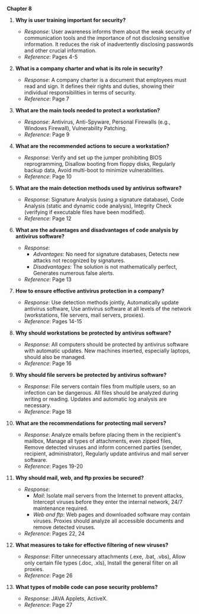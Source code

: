 **Chapter 8**

1. **Why is user training important for security?**
   - *Response*: User awareness informs them about the weak security of communication tools and the importance of not disclosing sensitive information. It reduces the risk of inadvertently disclosing passwords and other crucial information.
   - *Reference*: Pages 4-5

2. **What is a company charter and what is its role in security?**
   - *Response*: A company charter is a document that employees must read and sign. It defines their rights and duties, showing their individual responsibilities in terms of security.
   - *Reference*: Page 7

3. **What are the main tools needed to protect a workstation?**
   - *Response*: Antivirus, Anti-Spyware, Personal Firewalls (e.g., Windows Firewall), Vulnerability Patching.
   - *Reference*: Page 9

4. **What are the recommended actions to secure a workstation?**
   - *Response*: Verify and set up the jumper prohibiting BIOS reprogramming, Disallow booting from floppy disks, Regularly backup data, Avoid multi-boot to minimize vulnerabilities.
   - *Reference*: Page 10

5. **What are the main detection methods used by antivirus software?**
   - *Response*: Signature Analysis (using a signature database), Code Analysis (static and dynamic code analysis), Integrity Check (verifying if executable files have been modified).
   - *Reference*: Page 12

6. **What are the advantages and disadvantages of code analysis by antivirus software?**
   - *Response*: 
     - *Advantages*: No need for signature databases, Detects new attacks not recognized by signatures.
     - *Disadvantages*: The solution is not mathematically perfect, Generates numerous false alerts.
   - *Reference*: Page 13

7. **How to ensure effective antivirus protection in a company?**
   - *Response*: Use detection methods jointly, Automatically update antivirus software, Use antivirus software at all levels of the network (workstations, file servers, mail servers, proxies).
   - *Reference*: Pages 14-15

8. **Why should workstations be protected by antivirus software?**
   - *Response*: All computers should be protected by antivirus software with automatic updates. New machines inserted, especially laptops, should also be managed.
   - *Reference*: Page 16

9. **Why should file servers be protected by antivirus software?**
   - *Response*: File servers contain files from multiple users, so an infection can be dangerous. All files should be analyzed during writing or reading. Updates and automatic log analysis are necessary.
   - *Reference*: Page 18

10. **What are the recommendations for protecting mail servers?**
    - *Response*: Analyze emails before placing them in the recipient's mailbox, Manage all types of attachments, even zipped files, Remove detected viruses and inform concerned parties (sender, recipient, administrator), Regularly update antivirus and mail server software.
    - *Reference*: Pages 19-20

11. **Why should mail, web, and ftp proxies be secured?**
    - *Response*: 
      - *Mail*: Isolate mail servers from the Internet to prevent attacks, Intercept viruses before they enter the internal network, 24/7 maintenance required.
      - *Web and ftp*: Web pages and downloaded software may contain viruses. Proxies should analyze all accessible documents and remove detected viruses.
    - *Reference*: Pages 22, 24

12. **What measures to take for effective filtering of new viruses?**
    - *Response*: Filter unnecessary attachments (.exe, .bat, .vbs), Allow only certain file types (.doc, .xls), Install the general filter on all proxies.
    - *Reference*: Page 26

13. **What types of mobile code can pose security problems?**
    - *Response*: JAVA Applets, ActiveX.
    - *Reference*: Page 27
